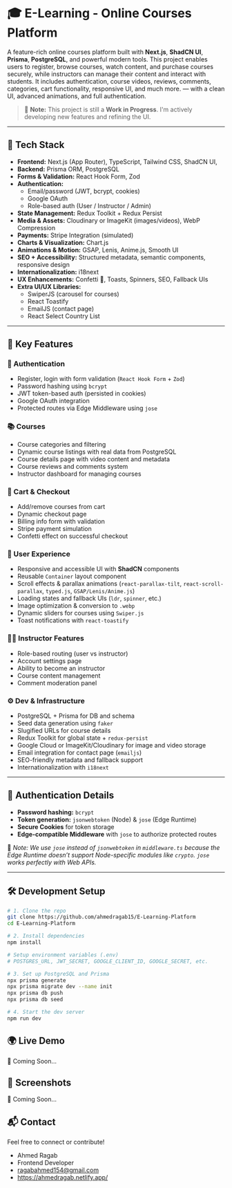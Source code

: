 # 🎓 E-Learning - Online Courses Platform

A feature-rich online courses platform built with **Next.js**, **ShadCN UI**, **Prisma**, **PostgreSQL**, and powerful modern tools. This project enables users to register, browse courses, watch content, and purchase courses securely, while instructors can manage their content and interact with students. It includes authentication, course videos, reviews, comments, categories, cart functionality, responsive UI, and much more. — with a clean UI, advanced animations, and full authentication.

> 🚧 **Note:** This project is still a **Work in Progress**. I'm actively developing new features and refining the UI.

---

## 🚀 Tech Stack

- **Frontend:** Next.js (App Router), TypeScript, Tailwind CSS, ShadCN UI, 
- **Backend:** Prisma ORM, PostgreSQL
- **Forms & Validation:** React Hook Form, Zod
- **Authentication:**
  - Email/password (JWT, bcrypt, cookies)
  - Google OAuth
  - Role-based auth (User / Instructor / Admin)
- **State Management:** Redux Toolkit + Redux Persist
- **Media & Assets:** Cloudinary or ImageKit (images/videos), WebP Compression
- **Payments:** Stripe Integration (simulated)
- **Charts & Visualization:** Chart.js
- **Animations & Motion:** GSAP, Lenis, Anime.js, Smooth UI
- **SEO + Accessibility:** Structured metadata, semantic components, responsive design
- **Internationalization:** i18next
- **UX Enhancements:** Confetti 🎉, Toasts, Spinners, SEO, Fallback UIs
- **Extra UI/UX Libraries:**
  - SwiperJS (carousel for courses)
  - React Toastify
  - EmailJS (contact page)
  - React Select Country List

---

## 🧩 Key Features

### 🔐 Authentication
- Register, login with form validation (`React Hook Form` + `Zod`)
- Password hashing using `bcrypt`
- JWT token-based auth (persisted in cookies)
- Google OAuth integration
- Protected routes via Edge Middleware using `jose`

### 📚 Courses
- Course categories and filtering
- Dynamic course listings with real data from PostgreSQL
- Course details page with video content and metadata
- Course reviews and comments system
- Instructor dashboard for managing courses

### 🛒 Cart & Checkout
- Add/remove courses from cart
- Dynamic checkout page
- Billing info form with validation
- Stripe payment simulation
- Confetti effect on successful checkout

### 🧠 User Experience
- Responsive and accessible UI with **ShadCN** components
- Reusable `Container` layout component
- Scroll effects & parallax animations (`react-parallax-tilt`, `react-scroll-parallax`, `typed.js`, `GSAP/Lenis/Anime.js`)
- Loading states and fallback UIs (`ldr`, `spinner`, etc.)
- Image optimization & conversion to `.webp`
- Dynamic sliders for courses using `Swiper.js`
- Toast notifications with `react-toastify`

### 👨‍🏫 Instructor Features
- Role-based routing (user vs instructor)
- Account settings page
- Ability to become an instructor
- Course content management
- Comment moderation panel

### ⚙️ Dev & Infrastructure
- PostgreSQL + Prisma for DB and schema
- Seed data generation using `faker`
- Slugified URLs for course details
- Redux Toolkit for global state + `redux-persist`
- Google Cloud or ImageKit/Cloudinary for image and video storage
- Email integration for contact page (`emailjs`)
- SEO-friendly metadata and fallback support
- Internationalization with `i18next`

---

## 🔐 Authentication Details

- **Password hashing:** `bcrypt`
- **Token generation:** `jsonwebtoken` (Node) & `jose` (Edge Runtime)
- **Secure Cookies** for token storage
- **Edge-compatible Middleware** with `jose` to authorize protected routes

📌 _Note: We use `jose` instead of `jsonwebtoken` in `middleware.ts` because the Edge Runtime doesn’t support Node-specific modules like `crypto`. `jose` works perfectly with Web APIs._

---

## 🛠 Development Setup

```bash
# 1. Clone the repo
git clone https://github.com/ahmedragab15/E-Learning-Platform
cd E-Learning-Platform

# 2. Install dependencies
npm install

# Setup environment variables (.env)
# POSTGRES_URL, JWT_SECRET, GOOGLE_CLIENT_ID, GOOGLE_SECRET, etc.

# 3. Set up PostgreSQL and Prisma
npx prisma generate
npx prisma migrate dev --name init
npx prisma db push
npx prisma db seed

# 4. Start the dev server
npm run dev
```

## 🌍 Live Demo
🚧 Coming Soon...

## 📸 Screenshots
🚧 Coming Soon...

## 📬 Contact
Feel free to connect or contribute!

- Ahmed Ragab
- Frontend Developer
- ragabahmed154@gmail.com
- https://ahmedragab.netlify.app/